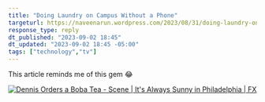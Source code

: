 ```yaml
---
title: "Doing Laundry on Campus Without a Phone"
targeturl: https://naveenarun.wordpress.com/2023/08/31/doing-laundry-on-campus-without-a-phone/
response_type: reply
dt_published: "2023-09-02 18:45"
dt_updated: "2023-09-02 18:45 -05:00"
tags: ["technology","tv"]
---
```


This article reminds me of this gem :joy:

[![Dennis Orders a Boba Tea - Scene | It's Always Sunny in Philadelphia | FX](http://img.youtube.com/vi/mzb355qT8RI/0.jpg)](https://www.youtube.com/watch?v=mzb355qT8RI "Dennis Orders a Boba Tea - Scene | It's Always Sunny in Philadelphia | FX")